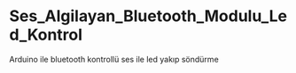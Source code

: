 # Ses_Algilayan_Bluetooth_Modulu_Led_Kontrol
Arduino ile bluetooth kontrollü ses ile led yakıp söndürme
